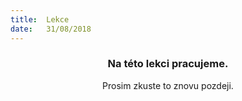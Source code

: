 ```yaml
---
title:  Lekce
date:   31/08/2018
---
```


### <center>Na této lekci pracujeme.</center>
<center>Prosim zkuste to znovu pozdeji.</center>